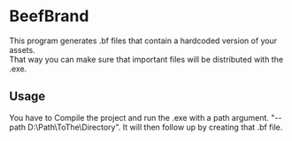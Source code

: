 # BeefBrand
This program generates .bf files that contain a hardcoded version of your assets.  
That way you can make sure that important files will be distributed with the .exe.

## Usage
You have to Compile the project and run the .exe with
a path argument. "--path D:\Path\ToThe\Directory".
It will then follow up by creating that .bf file.


